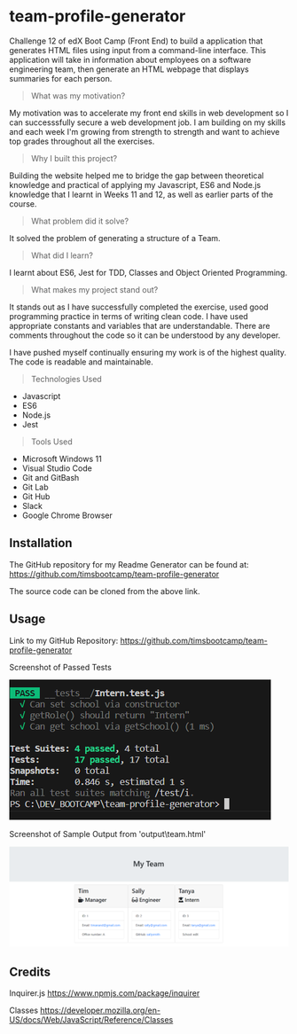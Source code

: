 # team-profile-generator
Challenge 12 of edX Boot Camp (Front End) to build a application that generates HTML files using input from a command-line interface. This application will take in information about employees on a software engineering team, then generate an HTML webpage that displays summaries for each person.

> What was my motivation?

My motivation was to accelerate my front end skills in web development so I can successsfully secure a web development job.  I am building on my skills and each week I'm growing from strength to strength and want to achieve top grades throughout all the exercises.


>Why I built this project?

Building the website helped me to bridge the gap between theoretical knowledge and practical of applying
my Javascript, ES6 and Node.js knowledge that I learnt in Weeks 11 and 12, as well as earlier parts of the course.


> What problem did it solve?

It solved the problem of generating a structure of a Team.


> What did I learn?

I learnt about ES6, Jest for TDD, Classes and Object Oriented Programming.


> What makes my project stand out? 

It stands out as I have successfully completed the exercise, used good programming practice in terms of writing clean code. I have used appropriate constants and variables that are understandable. There are comments throughout the code so it can be understood by any developer.  

I have pushed myself continually ensuring my work is of the highest quality. The code is readable and maintainable. 


> Technologies Used

* Javascript
* ES6
* Node.js
* Jest

> Tools Used

* Microsoft Windows 11
* Visual Studio Code
* Git and GitBash
* Git Lab
* Git Hub
* Slack
* Google Chrome Browser


## Installation

The GitHub repository for my Readme Generator can be found at: 
https://github.com/timsbootcamp/team-profile-generator

The source code can be cloned from the above link. 


## Usage

Link to my GitHub Repository: https://github.com/timsbootcamp/team-profile-generator


Screenshot of Passed Tests

![screenshot](screenshot01.png)


Screenshot of Sample Output from 'output\team.html'

![screenshot](screenshot02.png)




## Credits

Inquirer.js
https://www.npmjs.com/package/inquirer

Classes
https://developer.mozilla.org/en-US/docs/Web/JavaScript/Reference/Classes

